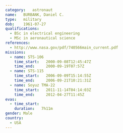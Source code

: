 ```yaml
---
category:	astronaut
name:	BURBANK, Daniel C.
type:	military
dob:	1961-07-27
qualifications:
  - BSc in electrical engineering
  - MSc in aeronautical science
references:
  - http://www.nasa.gov/pdf/740566main_current.pdf
missions:
  - name: STS-106
    time_start:   2000-09-08T12:45:47Z
    time_end:     2000-09-19T07:57Z
  - name: STS-115
    time_start:   2006-09-09T15:14:55Z
    time_end:     2006-09-21T10:21:31Z
  - name: Soyuz TMA-22
    time_start:   2011-11-14T04:14:03Z
    time_end:     2012-04-27T11:45Z
evas:
  - time_start: 
    duration:   7h11m
gender:	Male
country:
  - USA
---
```

